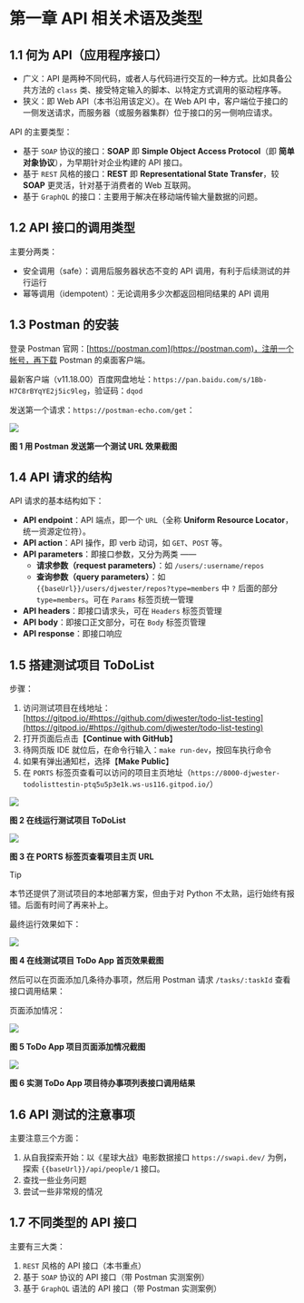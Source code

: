 # 第一章 API 相关术语及类型



## 1.1 何为 API（应用程序接口）

- 广义：API 是两种不同代码，或者人与代码进行交互的一种方式。比如具备公共方法的 `class` 类、接受特定输入的脚本、以特定方式调用的驱动程序等。
- 狭义：即 Web API（本书沿用该定义）。在 Web API 中，客户端位于接口的一侧发送请求，而服务器（或服务器集群）位于接口的另一侧响应请求。

API 的主要类型：

- 基于 `SOAP` 协议的接口：**SOAP** 即 **Simple Object Access Protocol**（即 **简单对象协议**），为早期针对企业构建的 API 接口。
- 基于 `REST` 风格的接口：**REST** 即 **Representational State Transfer**，较 **SOAP** 更灵活，针对基于消费者的 Web 互联网。
- 基于 `GraphQL` 的接口：主要用于解决在移动端传输大量数据的问题。



## 1.2 API 接口的调用类型

主要分两类：

- 安全调用（safe）：调用后服务器状态不变的 API 调用，有利于后续测试的并行运行
- 幂等调用（idempotent）：无论调用多少次都返回相同结果的 API 调用



## 1.3 Postman 的安装

登录 Postman 官网：[https://postman.com](https://postman.com)，注册一个帐号，再下载 Postman 的桌面客户端。

最新客户端（v11.18.00）百度网盘地址：`https://pan.baidu.com/s/1Bb-H7C8rBYqYE2j5ic9leg`，验证码：`dqod`

发送第一个请求：`https://postman-echo.com/get`：

![](assets/1.3.png)

**图 1 用 Postman 发送第一个测试 URL 效果截图**



## 1.4 API 请求的结构

API 请求的基本结构如下：

- **API endpoint**：API 端点，即一个 `URL`（全称 **Uniform Resource Locator**，统一资源定位符）。
- **API action**：API 操作，即 verb 动词，如 `GET`、`POST` 等。
- **API parameters**：即接口参数，又分为两类 ——
  - **请求参数（request parameters）**：如 `/users/:username/repos`
  - **查询参数（query parameters）**：如 `{{baseUrl}}/users/djwester/repos?type=members` 中 `?` 后面的部分 `type=members`。可在 `Params` 标签页统一管理
- **API headers**：即接口请求头，可在 `Headers` 标签页管理
- **API body**：即接口正文部分，可在 `Body` 标签页管理
- **API response**：即接口响应



## 1.5 搭建测试项目 ToDoList

步骤：

1. 访问测试项目在线地址：[https://gitpod.io/#https://github.com/djwester/todo-list-testing](https://gitpod.io/#https://github.com/djwester/todo-list-testing)
2. 打开页面后点击【**Continue with GitHub**】
3. 待网页版 IDE 就位后，在命令行输入：`make run-dev`，按回车执行命令
4. 如果有弹出通知栏，选择【**Make Public**】
5. 在 `PORTS` 标签页查看可以访问的项目主页地址（`https://8000-djwester-todolisttestin-ptq5u5p3e1k.ws-us116.gitpod.io/`）

![](assets/1.4.png)

**图 2 在线运行测试项目 ToDoList**

![](assets/1.5.png)

**图 3 在 PORTS 标签页查看项目主页 URL**



> [!tip]
>
> 本节还提供了测试项目的本地部署方案，但由于对 Python 不太熟，运行始终有报错。后面有时间了再来补上。

最终运行效果如下：

![](assets/1.6.png)

**图 4 在线测试项目 ToDo App 首页效果截图**

然后可以在页面添加几条待办事项，然后用 Postman 请求 `/tasks/:taskId` 查看接口调用结果：

页面添加情况：

![](assets/1.8.png)

**图 5 ToDo App 项目页面添加情况截图**

![](assets/1.7.png)

**图 6 实测 ToDo App 项目待办事项列表接口调用结果**



## 1.6 API 测试的注意事项

主要注意三个方面：

1. 从自我探索开始：以《星球大战》电影数据接口 `https://swapi.dev/` 为例，探索 `{{baseUrl}}/api/people/1` 接口。
2. 查找一些业务问题
3. 尝试一些非常规的情况



## 1.7 不同类型的 API 接口

主要有三大类：

1. `REST` 风格的 API 接口（本书重点）
2. 基于 `SOAP` 协议的 API 接口（带 Postman 实测案例）
3. 基于 `GraphQL` 语法的 API 接口（带 Postman 实测案例）